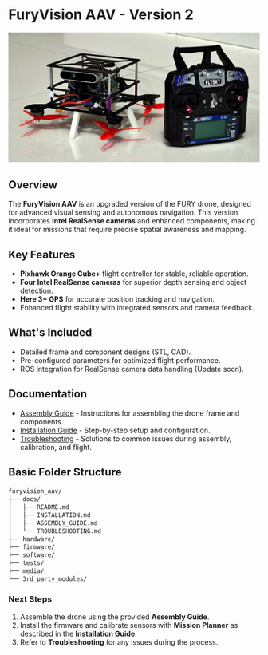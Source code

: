 
# FuryVision AAV - Version 2
![FuryVision AAV](/versions/2_furyvision_aav/media/cover-furyVision.jpg "FuryVision AAV")
## Overview
The **FuryVision AAV** is an upgraded version of the FURY drone, designed for advanced visual sensing and autonomous navigation. This version incorporates **Intel RealSense cameras** and enhanced components, making it ideal for missions that require precise spatial awareness and mapping.

## Key Features
- **Pixhawk Orange Cube+** flight controller for stable, reliable operation.
- **Four Intel RealSense cameras** for superior depth sensing and object detection.
- **Here 3+ GPS** for accurate position tracking and navigation.
- Enhanced flight stability with integrated sensors and camera feedback.

## What's Included
- Detailed frame and component designs (STL, CAD).
- Pre-configured parameters for optimized flight performance.
- ROS integration for RealSense camera data handling (Update soon).

## Documentation
- [Assembly Guide](/versions/2_furyvision_aav/docs/Assembly%20of%20FuryVision%20AAV.pdf) - Instructions for assembling the drone frame and components.
- [Installation Guide](docs/INSTALLATION.md) - Step-by-step setup and configuration.
- [Troubleshooting](docs/TROUBLESHOOTING.md) - Solutions to common issues during assembly, calibration, and flight.

## Basic Folder Structure

```plaintext
furyvision_aav/
├── docs/
│   ├── README.md
│   ├── INSTALLATION.md
│   ├── ASSEMBLY_GUIDE.md
│   └── TROUBLESHOOTING.md
├── hardware/
├── firmware/
├── software/
├── tests/
├── media/
└── 3rd_party_modules/
```

### Next Steps
1. Assemble the drone using the provided **Assembly Guide**.
2. Install the firmware and calibrate sensors with **Mission Planner** as described in the **Installation Guide**.
3. Refer to **Troubleshooting** for any issues during the process.
